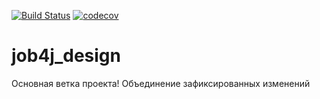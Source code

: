 [![Build Status](https://travis-ci.org/RvDmitry/job4j_design.svg?branch=master)](https://travis-ci.org/RvDmitry/job4j_design)
[![codecov](https://codecov.io/gh/RvDmitry/job4j_design/branch/master/graph/badge.svg)](https://codecov.io/gh/RvDmitry/job4j_design)

# job4j_design
Основная ветка проекта!
Объединение зафиксированных изменений